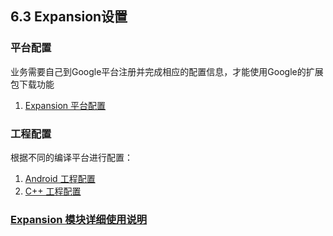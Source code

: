 ## 6.3 Expansion设置

### 平台配置

业务需要自己到Google平台注册并完成相应的配置信息，才能使用Google的扩展包下载功能

1. [Expansion 平台配置](Expansion/developer.md)

### 工程配置

根据不同的编译平台进行配置：

1. [Android 工程配置](Expansion/android.md)
2. [C++ 工程配置](Expansion/cpp.md) 

### [Expansion 模块详细使用说明](../Unity/Module/obb.md)

